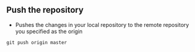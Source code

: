 ## Push the repository
- Pushes the changes in your local repository to the remote repository you specified as the origin
```
git push origin master
```
